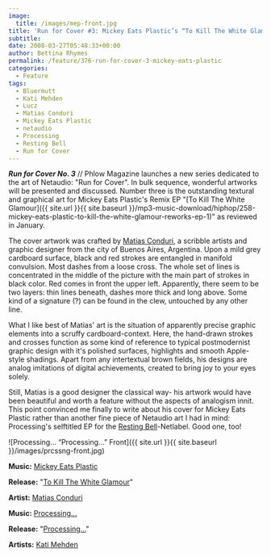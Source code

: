 ```yaml
---
image:
  title: /images/mep-front.jpg
title: 'Run for Cover #3: Mickey Eats Plastic’s “To Kill The White Glamour”'
subtitle: 
date: 2008-03-27T05:48:33+00:00
author: Bettina Rhymes
permalink: /feature/376-run-for-cover-3-mickey-eats-plastic
categories:
  - Feature
tags:
  - Bluermutt
  - Kati Mehden
  - Lucz
  - Matias Conduri
  - Mickey Eats Plastic
  - netaudio
  - Processing
  - Resting Bell
  - Run for Cover
---
```

***Run for Cover No. 3*** // Phlow Magazine launches a new series dedicated to the art of Netaudio: "Run for Cover". In bulk sequence, wonderful artworks will be presented and discussed. Number three is the outstanding textural and graphical art for Mickey Eats Plastic's Remix EP "[To Kill The White Glamour]({{ site.url }}{{ site.baseurl }}/mp3-music-download/hiphop/258-mickey-eats-plastic-to-kill-the-white-glamour-reworks-ep-1)" as reviewed in January.<!--more-->

<!--adsense-->

The cover artwork was crafted by [Matias Conduri](http://www.flickr.com/photos/matiascoduri "Matias Conduri @ Flickr"), a scribble artists and graphic designer from the city of Buenos Aires, Argentina. Upon a mild grey cardboard surface, black and red strokes are entangled in manifold convulsion. Most dashes from a loose cross. The whole set of lines is concentrated in the middle of the picture with the main part of strokes in black color. Red comes in front the upper left. Apparently, there seem to be two layers: thin lines beneath, dashes more thick and long above. Some kind of a signature (?) can be found in the clew, untouched by any other line.

What I like best of Matias' art is the situation of apparently precise graphic elements into a scruffy cardboard-context. Here, the hand-drawn strokes and crosses function as some kind of reference to typical postmodernist graphic design with it's polished surfaces, highlights and smooth Apple-style shadings. Apart from any intertextual brown fields, his designs are analog imitations of digital achievements, created to bring joy to your eyes solely.

Still, Matias is a good designer the classical way- his artwork would have been beautiful and worth a feature without the aspects of analogism innit. This point convinced me finally to write about his cover for Mickey Eats Plastic rather than another fine piece of Netaudio art I had in mind: Processing's selftitled EP for the [Resting Bell](http://www.restingbell.net/)-Netlabel. Good one, too!

![Processing… “Processing…” Front]({{ site.url }}{{ site.baseurl }}/images/prcssng-front.jpg)

**Music:** [Mickey Eats Plastic](http://www.myspace.com/mickeyeatsplastic)
  
**Release:** "[To Kill The White Glamour](http://www.mickeyeatsplastic.com/music.htm)"
  
**Artist:** [Matias Conduri](http://www.flickr.com/photos/matiascoduri "Matias Conduri @ Flickr")

**Music:** [Processing...](http://www.myspace.com/processingdotdotdot)
  
**Release:** "[Processing...](http://www.restingbell.net/releases/rb002-processing)"
  
**Artists:** [Kati Mehden](http://www.goyippi.net/)